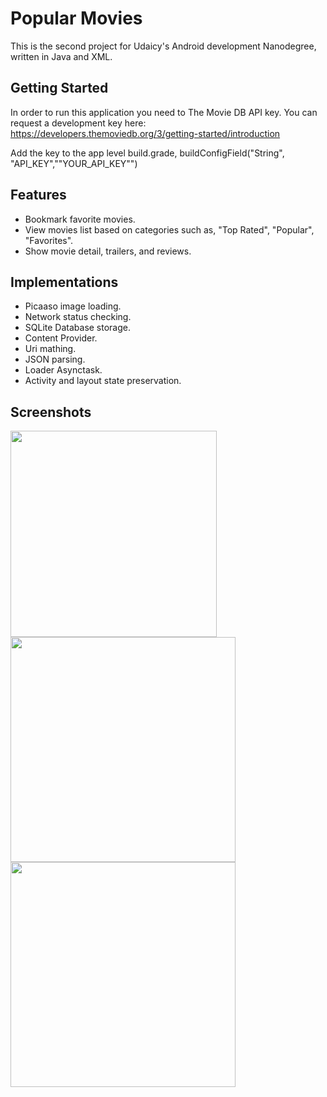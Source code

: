 # Popular Movies
This is the second project for Udaicy's Android development Nanodegree, written in Java and XML.

## Getting Started
In order to run this application you need to The Movie DB API key. You can request a development key here:
https://developers.themoviedb.org/3/getting-started/introduction

Add the key to the app level build.grade, buildConfigField("String", "API_KEY","\"YOUR_API_KEY\"")

## Features
- Bookmark favorite movies.
- View movies list based on categories such as, "Top Rated", "Popular", "Favorites".
- Show movie detail, trailers, and reviews.

## Implementations
- Picaaso image loading.
- Network status checking.
- SQLite Database storage.
- Content Provider.
- Uri mathing.
- JSON parsing.
- Loader Asynctask.
- Activity and layout state preservation.


## Screenshots 

<img src="https://user-images.githubusercontent.com/20021751/38431148-2b07019a-3978-11e8-94c4-eb944b5bce60.png" width="330">

<img src="https://user-images.githubusercontent.com/20021751/38431467-27ec8b46-3979-11e8-87ff-67567f3775bd.png" width="360">

<img src="https://user-images.githubusercontent.com/20021751/38431561-7aef7290-3979-11e8-90ca-4a3f01405f6f.png" width="360">
